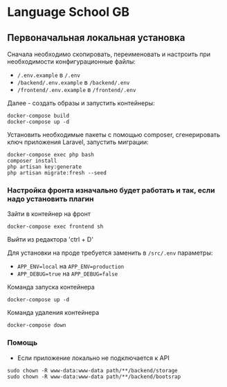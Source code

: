 # Language School GB

## Первоначальная локальная установка

Сначала необходимо скопировать, переименовать и настроить при необходимости конфигурационные файлы:

* `/.env.example` в `/.env`
* `/backend/.env.example` в `/backend/.env`
* `/frontend/.env.example` в `/frontend/.env`

Далее - создать образы и запустить контейнеры:
```shell
docker-compose build
docker-compose up -d
```

Установить необходимые пакеты с помощью composer, сгенерировать ключ приложения Laravel, запустить миграции:
```shell
docker-compose exec php bash
composer install
php artisan key:generate
php artisan migrate:fresh --seed
```

### Настройка фронта изначально будет работать и так, если надо установить плагин
Зайти в контейнер на фронт
```shell
docker-compose exec frontend sh
```
Выйти из редактора 'ctrl + D'

Для установки на проде требуется заменить в `/src/.env` параметры:
* `APP_ENV=local` на `APP_ENV=production`
* `APP_DEBUG=true` на `APP_DEBUG=false`

Команда запуска контейнера
```shell
docker-compose up -d
```

Команда удаления контейнера
```shell
docker-compose down
```

### Помощь

* Если приложение локально не подключается к API
```shell
sudo chown -R www-data:www-data path/**/backend/storage
sudo chown -R www-data:www-data path/**/backend/bootsrap
```

